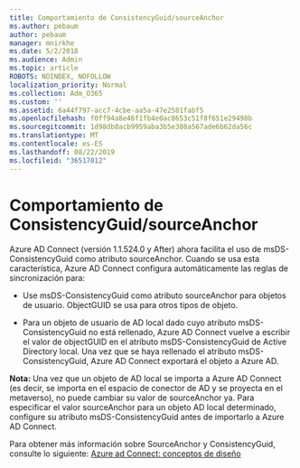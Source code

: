 ```yaml
---
title: Comportamiento de ConsistencyGuid/sourceAnchor
ms.author: pebaum
author: pebaum
manager: mnirkhe
ms.date: 5/2/2018
ms.audience: Admin
ms.topic: article
ROBOTS: NOINDEX, NOFOLLOW
localization_priority: Normal
ms.collection: Adm_O365
ms.custom: ''
ms.assetid: 6a44f797-acc7-4cbe-aa5a-47e2581fabf5
ms.openlocfilehash: f0ff94a8e46f1fb4e0ac8653c51f8f651e29498b
ms.sourcegitcommit: 1d98db8acb9959aba3b5e308a567ade6b62da56c
ms.translationtype: MT
ms.contentlocale: es-ES
ms.lasthandoff: 08/22/2019
ms.locfileid: "36517012"
---
```

# <a name="consistencyguid--sourceanchor-behavior"></a>Comportamiento de ConsistencyGuid/sourceAnchor

Azure AD Connect (versión 1.1.524.0 y After) ahora facilita el uso de msDS-ConsistencyGuid como atributo sourceAnchor. Cuando se usa esta característica, Azure AD Connect configura automáticamente las reglas de sincronización para:
  
- Use msDS-ConsistencyGuid como atributo sourceAnchor para objetos de usuario. ObjectGUID se usa para otros tipos de objeto.
    
- Para un objeto de usuario de AD local dado cuyo atributo msDS-ConsistencyGuid no está rellenado, Azure AD Connect vuelve a escribir el valor de objectGUID en el atributo msDS-ConsistencyGuid de Active Directory local. Una vez que se haya rellenado el atributo msDS-ConsistencyGuid, Azure AD Connect exportará el objeto a Azure AD.
    
 **Nota:** Una vez que un objeto de AD local se importa a Azure AD Connect (es decir, se importa en el espacio de conector de AD y se proyecta en el metaverso), no puede cambiar su valor de sourceAnchor ya. Para especificar el valor sourceAnchor para un objeto AD local determinado, configure su atributo msDS-ConsistencyGuid antes de importarlo a Azure AD Connect. 
  
Para obtener más información sobre SourceAnchor y ConsistencyGuid, consulte lo siguiente: [Azure ad Connect: conceptos de diseño](https://docs.microsoft.com/azure/active-directory/connect/active-directory-aadconnect-design-concepts)
  


